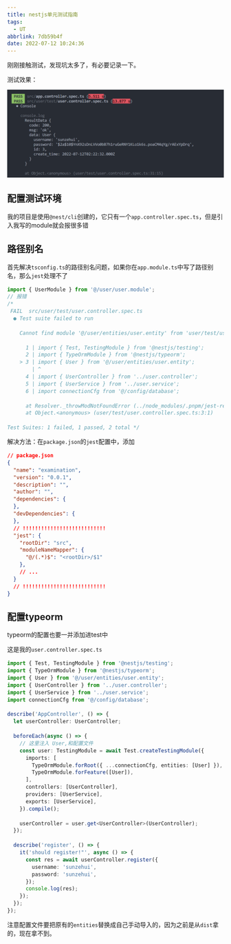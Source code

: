 ```yaml
---
title: nestjs单元测试指南
tags:
  - UT
abbrlink: 7db59b4f
date: 2022-07-12 10:24:36
---
```


刚刚接触测试，发现坑太多了，有必要记录一下。

<!--more-->

测试效果：

![image-20220712102605463](nestjs单元测试指南/image-20220712102605463.png)

## 配置测试环境

我的项目是使用`@nest/cli`创建的，它只有一个`app.controller.spec.ts`，但是引入我写的module就会报很多错

## 路径别名

首先解决`tsconfig.ts`的路径别名问题，如果你在`app.module.ts`中写了路径别名，那么`jest`处理不了

```javascript
import { UserModule } from '@/user/user.module';
// 报错
/*
 FAIL  src/user/test/user.controller.spec.ts
  ● Test suite failed to run

    Cannot find module '@/user/entities/user.entity' from 'user/test/user.controller.spec.ts'

      1 | import { Test, TestingModule } from '@nestjs/testing';
      2 | import { TypeOrmModule } from '@nestjs/typeorm';
    > 3 | import { User } from '@/user/entities/user.entity';
        | ^
      4 | import { UserController } from '../user.controller';
      5 | import { UserService } from '../user.service';
      6 | import connectionCfg from '@/config/database';

      at Resolver._throwModNotFoundError (../node_modules/.pnpm/jest-resolve@28.1.1/node_modules/jest-resolve/build/resolver.js:491:11)
      at Object.<anonymous> (user/test/user.controller.spec.ts:3:1)

Test Suites: 1 failed, 1 passed, 2 total */
```

解决方法：在`package.json`的`jest`配置中，添加

```json
// package.json
{
  "name": "examination",
  "version": "0.0.1",
  "description": "",
  "author": "",
  "dependencies": {
  },
  "devDependencies": {
  },
  // !!!!!!!!!!!!!!!!!!!!!!!!!!!
  "jest": {
    "rootDir": "src",
    "moduleNameMapper": {
      "@/(.*)$": "<rootDir>/$1"
    },
    // ...
  }
  // !!!!!!!!!!!!!!!!!!!!!!!!!!!
}
```



## 配置typeorm

typeorm的配置也要一并添加进test中

这是我的`user.controller.spec.ts`

```typescript
import { Test, TestingModule } from '@nestjs/testing';
import { TypeOrmModule } from '@nestjs/typeorm';
import { User } from '@/user/entities/user.entity';
import { UserController } from '../user.controller';
import { UserService } from '../user.service';
import connectionCfg from '@/config/database';

describe('AppController', () => {
  let userController: UserController;

  beforeEach(async () => {
    // 这里注入 User,和配置文件
    const user: TestingModule = await Test.createTestingModule({
      imports: [
        TypeOrmModule.forRoot({ ...connectionCfg, entities: [User] }),
        TypeOrmModule.forFeature([User]),
      ],
      controllers: [UserController],
      providers: [UserService],
      exports: [UserService],
    }).compile();

    userController = user.get<UserController>(UserController);
  });

  describe('register', () => {
    it('should register!"', async () => {
      const res = await userController.register({
        username: 'sunzehui',
        password: 'sunzehui',
      });
      console.log(res);
    });
  });
});
```

注意配置文件要把原有的`entities`替换成自己手动导入的，因为之前是从`dist`拿的，现在拿不到。
